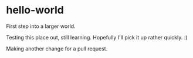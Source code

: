 # hello-world
First step into a larger world.


Testing this place out, still learning.
Hopefully I'll pick it up rather quickly. :)


Making another change for a pull request.
